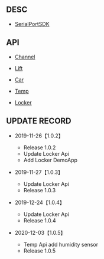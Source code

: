 ## DESC
- [SerialPortSDK](https://github.com/Acccord/AndroidSerialPort)

## API 

- [Channel](https://github.com/Acccord/SPOpenApi/blob/master/doc/Channel.md)

- [Lift](https://github.com/Acccord/SPOpenApi/blob/master/doc/LiftApi.md)

- [Car](https://github.com/Acccord/SPOpenApi/blob/master/doc/CarApi.md)

- [Temp](https://github.com/Acccord/SPOpenApi/blob/master/doc/TempApi.md)

- [Locker](https://github.com/Acccord/SPOpenApi/blob/master/doc/LockerApi-en.md)


## UPDATE RECORD

- 2019-11-26【1.0.2】
    - Release 1.0.2
    - Update Locker Api
    - Add Locker DemoApp

- 2019-11-27【1.0.3】
    - Update Locker Api
    - Release 1.0.3
    
- 2019-12-24【1.0.4】
    - Update Locker Api
    - Release 1.0.4

- 2020-12-03【1.0.5】
    - Temp Api add humidity sensor
    - Release 1.0.5